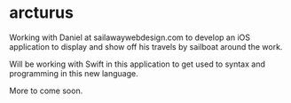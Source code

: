 arcturus
===============

Working with Daniel at sailawaywebdesign.com to develop an iOS application to display and show off his travels by sailboat around the work.

Will be working with Swift in this application to get used to syntax and programming in this new language.

More to come soon.
